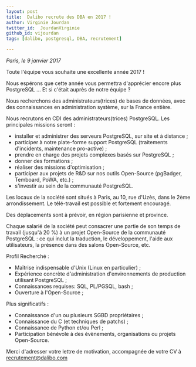 ```yaml
---
layout: post
title:  Dalibo recrute des DBA en 2017 !
author: Virginie Jourdan
twitter_id:  JourdanVirginie   
github_id: vijourdan
tags: [dalibo, postgresql, DBA, recrutement]

---
```

*Paris, le 9 janvier 2017*

Toute l'équipe vous souhaite une excellente année 2017 !

Nous espérons que cette année vous permettra d'apprécier encore plus PostgreSQL … Et si c'était auprès de notre équipe ?

Nous recherchons des administrateurs(trices) de bases de données, avec des connaissances en administration système, sur la France entière.


<!--MORE-->

Nous recrutons en CDI des administrateurs(trices) PostgreSQL. Les principales missions seront : 

  * installer et administrer des serveurs PostgreSQL, sur site et à distance ;
  * participer à notre plate-forme support PostgreSQL (traitements d'incidents, maintenance pro-active) ;
  * prendre en charge des projets complexes basés sur PostgreSQL ;
  * donner des formations ;
  * réaliser des missions d'optimisation ;
  * participer aux projets de R&D sur nos outils Open-Source (pgBadger, Temboard, PoWA, etc.) ;
  * s'investir au sein de la communauté PostgreSQL.


Les locaux de la société sont situés à Paris, au 10, rue d'Uzès, dans le 2ème arrondissement. Le télé-travail est possible et fortement encouragé.

Des déplacements sont à prévoir, en région parisienne et province.

Chaque salarié de la société peut consacrer une partie de son temps de travail (jusqu'à 20 %) à un projet Open-Source de la communauté PostgreSQL : ce qui inclut la traduction, le développement, l'aide aux utilisateurs, la présence dans des salons Open-Source, etc.

Profil Recherché :

  * Maîtrise indispensable d'Unix (Linux en particulier) ;
  * Expérience concrète d'administration d'environnements de production utilisant PostgreSQL ;
  * Connaissances requises: SQL, PL/PGSQL, bash ;
  * Ouverture à l'Open-Source ;

Plus significatifs :

  * Connaissance d'un ou plusieurs SGBD propriétaires ;
  * Connaissance du C (et techniques de patchs) ;
  * Connaissance de Python et/ou Perl ;
  * Participation bénévole à des évènements, organisations ou projets Open-Source. 


Merci d'adresser votre lettre de motivation, accompagnée de votre CV à [recrutement@dalibo.com](mailto:recrutement@dalibo.com)
